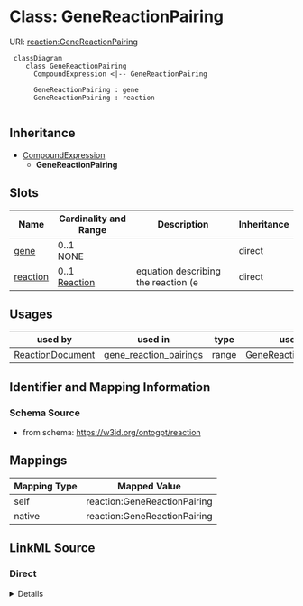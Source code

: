 # Class: GeneReactionPairing



URI: [reaction:GeneReactionPairing](http://w3id.org/ontogpt/reaction/GeneReactionPairing)


```mermaid
 classDiagram
    class GeneReactionPairing
      CompoundExpression <|-- GeneReactionPairing
      
      GeneReactionPairing : gene
      GeneReactionPairing : reaction
      
```




## Inheritance
* [CompoundExpression](CompoundExpression.md)
    * **GeneReactionPairing**



## Slots

| Name | Cardinality and Range | Description | Inheritance |
| ---  | --- | --- | --- |
| [gene](gene.md) | 0..1 <br/> NONE |  | direct |
| [reaction](reaction.md) | 0..1 <br/> [Reaction](Reaction.md) | equation describing the reaction (e | direct |





## Usages

| used by | used in | type | used |
| ---  | --- | --- | --- |
| [ReactionDocument](ReactionDocument.md) | [gene_reaction_pairings](gene_reaction_pairings.md) | range | [GeneReactionPairing](GeneReactionPairing.md) |






## Identifier and Mapping Information







### Schema Source


* from schema: https://w3id.org/ontogpt/reaction





## Mappings

| Mapping Type | Mapped Value |
| ---  | ---  |
| self | reaction:GeneReactionPairing |
| native | reaction:GeneReactionPairing |


## LinkML Source

<!-- TODO: investigate https://stackoverflow.com/questions/37606292/how-to-create-tabbed-code-blocks-in-mkdocs-or-sphinx -->

### Direct

<details>
```yaml
name: GeneReactionPairing
from_schema: https://w3id.org/ontogpt/reaction
rank: 1000
is_a: CompoundExpression
attributes:
  gene:
    name: gene
    description: name of the gene that catalyzes the reaction
    from_schema: https://w3id.org/ontogpt/reaction
    range: Gene
  reaction:
    name: reaction
    description: equation describing the reaction (e.g. A+B = C+D) catalyzed by the
      gene
    from_schema: https://w3id.org/ontogpt/reaction
    rank: 1000
    range: Reaction

```
</details>

### Induced

<details>
```yaml
name: GeneReactionPairing
from_schema: https://w3id.org/ontogpt/reaction
rank: 1000
is_a: CompoundExpression
attributes:
  gene:
    name: gene
    description: name of the gene that catalyzes the reaction
    from_schema: https://w3id.org/ontogpt/reaction
    alias: gene
    owner: GeneReactionPairing
    domain_of:
    - GeneToReaction
    - GeneReactionPairing
    range: Gene
  reaction:
    name: reaction
    description: equation describing the reaction (e.g. A+B = C+D) catalyzed by the
      gene
    from_schema: https://w3id.org/ontogpt/reaction
    rank: 1000
    alias: reaction
    owner: GeneReactionPairing
    domain_of:
    - GeneReactionPairing
    range: Reaction

```
</details>